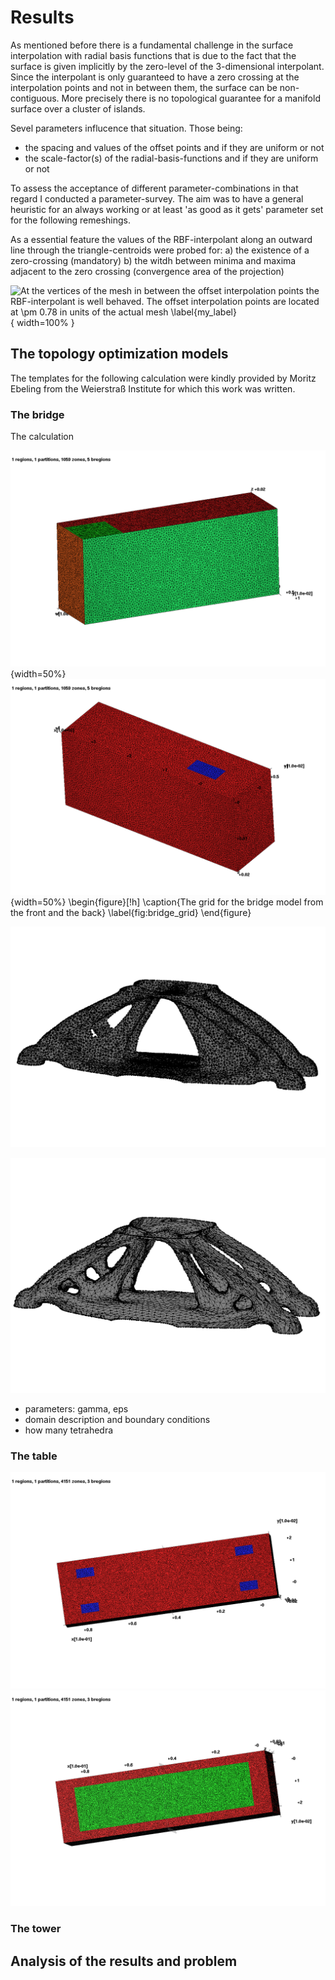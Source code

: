 
# Results

As mentioned before there is a fundamental challenge in the surface interpolation with radial basis functions that is due to the fact that the surface is given implicitly by the zero-level of the 3-dimensional interpolant. Since the interpolant is only guaranteed to have a zero crossing at the interpolation points and not in between them, the surface can be non-contiguous. More precisely there is no topological guarantee for a manifold surface over a cluster of islands.

Sevel parameters influcence that situation. Those being:

* the spacing and values of the offset points and if they are uniform or not
* the scale-factor(s) of the radial-basis-functions and if they are uniform or not

To assess the acceptance of different parameter-combinations in that regard I conducted a parameter-survey. The aim was to have a general heuristic for an always working or at least 'as good as it gets' parameter set for the following remeshings.

As a essential feature the values of the RBF-interpolant along an outward line through the triangle-centroids were probed for:
a) the existence of a zero-crossing (mandatory)
b) the witdh between minima and maxima adjacent to the zero crossing (convergence area of the projection)


![At the vertices of the mesh in between the offset interpolation points the RBF-interpolant is well behaved.
The offset interpolation points are located at $\pm$ 0.78 in units of the actual mesh  \label{my_label}](source/figures/vertex_normal_plot.png){ width=100% }

## The topology optimization models
The templates for the following calculation were kindly provided by Moritz Ebeling from the Weierstraß Institute 
for which this work was written.


### The bridge
The calculation 

![](./source/figures/bridge_grid_front.png){width=50%}
![](./source/figures/bridge_grid_back.png){width=50%}
\begin{figure}[!h]
\caption{The grid for the bridge model from the front and the back}
\label{fig:bridge_grid}
\end{figure}

![Isosurface of bridge after extraction](./source/figures/bridge_raw.png)

![After remeshing with $l^{6d} =$2x longest edge and doing 10 iterations](./source/figures/bridge_remeshed.png)

- parameters: gamma, eps
- domain description and boundary conditions
- how many tetrahedra

### The table
![The boundary conditions of the bridge model](./source/figures/tisch3d_grid_bottom.png)
![The boundary conditions of the bridge model](./source/figures/tisch3d_grid_top.png)

### The tower
<!--![The boundary conditions of the bridge model](./source/figures/bridge_grid.png)-->

## Analysis of the results and problem 
